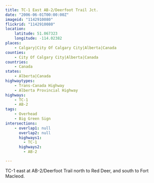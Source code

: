 ```yaml
---
title: TC-1 East AB-2/Deerfoot Trail Jct.
date: "2006-06-01T00:00:00Z"
imageid: "1142910080"
flickrid: "1142910080"
location:
    latitude: 51.067323
    longitude: -114.02382
places:
    - Calgary|City Of Calgary City|Alberta|Canada
counties:
    - City Of Calgary City|Alberta|Canada
countries:
    - Canada
states:
    - Alberta|Canada
highwaytypes:
    - Trans-Canada Highway
    - Alberta Provincial Highway
highways:
    - TC-1
    - AB-2
tags:
    - Overhead
    - Big Green Sign
intersections:
    - overlap1: null
      overlap2: null
      highways1:
        - TC-1
      highways2:
        - AB-2

---
```

TC-1 east at AB-2/Deerfoot Trail north to Red Deer, and south to Fort Macleod.